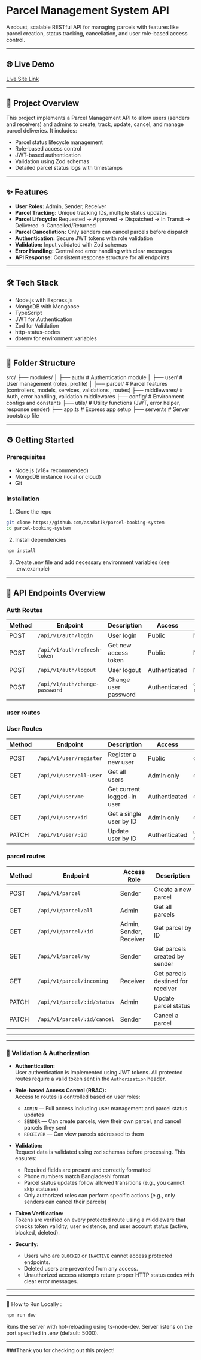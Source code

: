 # Parcel Management System API

A robust, scalable RESTful API for managing parcels with features like parcel creation, status tracking, cancellation, and user role-based access control.

---

## 🌐 Live Demo
[Live Site Link](888)

---
## 🚀 Project Overview  
This project implements a Parcel Management API to allow users (senders and receivers) and admins to create, track, update, cancel, and manage parcel deliveries. It includes:

- Parcel status lifecycle management  
- Role-based access control  
- JWT-based authentication  
- Validation using Zod schemas  
- Detailed parcel status logs with timestamps
---

## ✨ Features

- **User Roles:** Admin, Sender, Receiver  
- **Parcel Tracking:** Unique tracking IDs, multiple status updates  
- **Parcel Lifecycle:** Requested → Approved → Dispatched → In Transit → Delivered → Cancelled/Returned  
- **Parcel Cancellation:** Only senders can cancel parcels before dispatch  
- **Authentication:** Secure JWT tokens with role validation  
- **Validation:** Input validated with Zod schemas  
- **Error Handling:** Centralized error handling with clear messages  
- **API Response:** Consistent response structure for all endpoints  

---

## 🛠️ Tech Stack

- Node.js with Express.js  
- MongoDB with Mongoose  
- TypeScript  
- JWT for Authentication  
- Zod for Validation  
- http-status-codes  
- dotenv for environment variables  

---

## 📂 Folder Structure

src/
├── modules/
│ ├── auth/ # Authentication module 
│ ├── user/ # User management (roles, profile)
│ ├── parcel/ # Parcel features (controllers, models, services, validations , routes)
├── middlewares/ # Auth, error handling, validation middlewares
├── config/ # Environment configs and constants
├── utils/ # Utility functions (JWT, error helper, response sender)
├── app.ts # Express app setup
├── server.ts # Server bootstrap file

---

## ⚙️ Getting Started

### Prerequisites

- Node.js (v18+ recommended)  
- MongoDB instance (local or cloud)  
- Git  

### Installation

1. Clone the repo  
```bash
git clone https://github.com/asadatik/parcel-booking-system
cd parcel-booking-system

```
2. Install dependencies

```bash
npm install
```
3.   Create .env file and add necessary environment variables (see .env.example)

---
##  📡 API Endpoints Overview

### Auth Routes

| Method | Endpoint                  | Description                 | Access        | Validation                     |
|--------|---------------------------|-----------------------------|---------------|-------------------------------|
| POST   | `/api/v1/auth/login`       | User login                  | Public        | None                          |
| POST   | `/api/v1/auth/refresh-token` | Get new access token       | Public        | None                          |
| POST   | `/api/v1/auth/logout`      | User logout                 | Authenticated | None                          |
| POST   | `/api/v1/auth/change-password` | Change user password     | Authenticated | `checkAuth(all roles)`         |

### user routes

 ### User Routes

| Method | Endpoint                  | Description                  | Access        | Validation                  |
|--------|---------------------------|------------------------------|---------------|-----------------------------|
| POST   | `/api/v1/user/register`   | Register a new user           | Public        | `createUserZodSchema`       |
| GET    | `/api/v1/user/all-user`   | Get all users                 | Admin only    | `checkAuth(Role.ADMIN)`     |
| GET    | `/api/v1/user/me`         | Get current logged-in user    | Authenticated | `checkAuth(all roles)`      |
| GET    | `/api/v1/user/:id`        | Get a single user by ID       | Admin only    | `checkAuth(Role.ADMIN)`     |
| PATCH  | `/api/v1/user/:id`        | Update user by ID             | Authenticated | `updateUserZodSchema` & `checkAuth(all roles)` |

### parcel routes

| Method | Endpoint                  | Access Role             | Description                       |
| ------ | ------------------------- | ----------------------- | --------------------------------- |
| POST   | `/api/v1/parcel`            | Sender                  | Create a new parcel               |
| GET    | `/api/v1/parcel/all`        | Admin                   | Get all parcels                   |
| GET    | `/api/v1/parcel/:id`        | Admin, Sender, Receiver | Get parcel by ID                  |
| GET    | `/api/v1/parcel/my`         | Sender                  | Get parcels created by sender     |
| GET    | `/api/v1/parcel/incoming`   | Receiver                | Get parcels destined for receiver |
| PATCH  | `/api/v1/parcel/:id/status` | Admin                   | Update parcel status              |
| PATCH  | `/api/v1/parcel/:id/cancel` | Sender                  | Cancel a parcel                   |
---

--- 
### 🔐 Validation & Authorization

- **Authentication:**  
  User authentication is implemented using JWT tokens. All protected routes require a valid token sent in the `Authorization` header.

- **Role-based Access Control (RBAC):**  
  Access to routes is controlled based on user roles:  
  - `ADMIN` — Full access including user management and parcel status updates  
  - `SENDER` — Can create parcels, view their own parcel, and cancel parcels they sent  
  - `RECEIVER` — Can view parcels addressed to them
- **Validation:**  
  Request data is validated using `zod` schemas before processing. This ensures:  
  - Required fields are present and correctly formatted  
  - Phone numbers match Bangladeshi format  
  - Parcel status updates follow allowed transitions (e.g., you cannot skip statuses)  
  - Only authorized roles can perform specific actions (e.g., only senders can cancel their parcels)

- **Token Verification:**  
  Tokens are verified on every protected route using a middleware that checks token validity, user existence, and user account status (active, blocked, deleted).

- **Security:**  
  - Users who are `BLOCKED` or `INACTIVE` cannot access protected endpoints.  
  - Deleted users are prevented from any access.  
  - Unauthorized access attempts return proper HTTP status codes with clear error messages.

---
---

🏃 How to Run Locally :
```bash
npm run dev
```
Runs the server with hot-reloading using ts-node-dev.
Server listens on the port specified in .env (default: 5000).

---

###Thank you for checking out this project!
